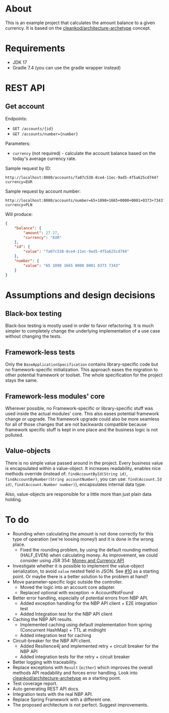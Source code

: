 # About
This is an example project that calculates the amount balance to a given currency. It is based on the [cleankod/architecture-archetype](https://github.com/cleankod/architecture-archetype) concept.

# Requirements
* JDK 17
* Gradle 7.4 (you can use the gradle wrapper instead)

# REST API
## Get account
Endpoints:
* `GET /accounts/{id}`
* `GET /accounts/number={number}`

Parameters:
* `currency` (not required) - calculate the account balance based on the today's average currency rate.

Sample request by ID:
```
http://localhost:8080/accounts/fa07c538-8ce4-11ec-9ad5-4f5a625cd744?currency=EUR
```

Sample request by account number:
```
http://localhost:8080/accounts/number=65+1090+1665+0000+0001+0373+7343?currency=PLN
```

Will produce:
```json
{
    "balance": {
        "amount": 27.27,
        "currency": "EUR"
    },
    "id": {
        "value": "fa07c538-8ce4-11ec-9ad5-4f5a625cd744"
    },
    "number": {
        "value": "65 1090 1665 0000 0001 0373 7343"
    }
}
```

# Assumptions and design decisions
## Black-box testing
Black-box testing is mostly used in order to favor refactoring. It is much simpler to completely change the underlying
implementation of a use case without changing the tests.

## Framework-less tests
Only the `BaseApplicationSpecification` contains library-specific code but no framework-specific initialization.
This approach eases the migration to other potential framework or toolset. The whole specification for the project
stays the same.

## Framework-less modules' core
Wherever possible, no Framework-specific or library-specific stuff was used inside the actual modules' core.
This also eases potential framework change or upgrade. The framework upgrade could also be more seamless for all
of those changes that are not backwards compatible because framework specific stuff is kept in one place and the
business logic is not polluted.

## Value-objects
There is no simple value passed around in the project. Every business value is encapsulated within a value-object.
It increases readability, enables nice methods override
(instead of: `findAccountById(String id)`, `findAccountByNumber(String accountNumber)`,
you can use: `find(Account.Id id)`, `find(Account.Number number)`), encapsulates internal data type.

Also, value-objects are responsible for a little more than just plain data holding.

# To do
* Rounding when calculating the amount is not done correctly for this type of operation (we're loosing money!) and it is done in the wrong place.
  * Fixed the rounding problem, by using the default rounding method (HALF_EVEN) when calculating money. As improvement, we could consider using JSR 354: [Money and Currency API](https://jcp.org/en/jsr/detail?id=354)
* Investigate whether it is possible to implement the value-object serialization, to avoid `value` nested field in JSON. See [#10](https://github.com/cleankod/currency-rate-converter/pull/10) as a starting point. Or maybe there is a better solution to the problem at hand?
* Move parameter-specific logic outside the controller.
  * Moved the logic into an account core adapter.
  * Replaced optional with exception -> AccountNotFound
* Better error handling, especially of potential errors from NBP API.
  * Added exception handling for the NBP API client + E2E integration test
  * Added Integration test for the NBP API client
* Caching the NBP API results.
  * Implemented caching using default implementation from spring (Concurrent HashMap) + TTL at midnight
  * Added integration test for caching
* Circuit-breaker for the NBP API client.
  * Added Resilience4j and implemented retry + circuit breaker for the NBP API
  * Added integration tests for the retry + circuit breaker
* Better logging with traceability.
* Replace exceptions with `Result` (`either`) which improves the overall methods API readability and forces error handling. Look into [cleankod/architecture-archetype](https://github.com/cleankod/architecture-archetype) as a starting point.
* Test coverage report.
* Auto generating REST API docs.
* Integration tests with the real NBP API.
* Replace Spring Framework with a different one.
* The proposed architecture is not perfect. Suggest improvements.
